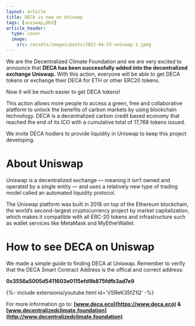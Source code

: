 ```yaml
---
layout: article
title: DECA is now on Uniswap
tags: [uniswap,DEX]
article_header:
  type: cover
  image:
    src: /assets/images/posts/2022-04-15-uniswap-1.jpeg
---
```


We are the Decentralized Climate Foundation and we are very excited to announce that **DECA has been successfully added into the decentralized exchange Uniswap.** With this action, everyone will be able to get DECA tokens or exchange their DECA for ETH or other ERC20 tokens. 

Now it will be much easier to get DECA tokens!

This action allows more people to access a green, free and collaborative platform to unlock the benefits of carbon markets by using blockchain technology. DECA is a decentralized carbon credit based economy that reached the end of its ICO with a cumulative total of 17,768 tokens issued.

We invite DECA hodlers to provide liquidity in Uniswap to keep this project developing.

# About Uniswap #

Uniswap is a decentralized exchange — meaning it isn’t owned and operated by a single entity — and uses a relatively new type of trading model called an automated liquidity protocol.

The Uniswap platform was built in 2018 on top of the Ethereum blockchain, the world’s second-largest cryptocurrency project by market capitalization, which makes it compatible with all ERC-20 tokens and infrastructure such as wallet services like MetaMask and MyEtherWallet.


# How to see DECA on Uniswap #

We made a simple guide to finding DECA at Uniswap. Remember to verify that the DECA Smart Contract Address is the offical and correct address: 


**0x3556a5005d5411603e0115efd9b875fdfb3ad7e9**

<div>{%- include extensions/youtube.html id='VSReK35fZ1Q' -%}</div>

For more information go to:
 **[www.deca.eco](https://www.deca.eco) & [www.decentralizedclimate.foundation](http://www.decentralizedclimate.foundation)**
 

